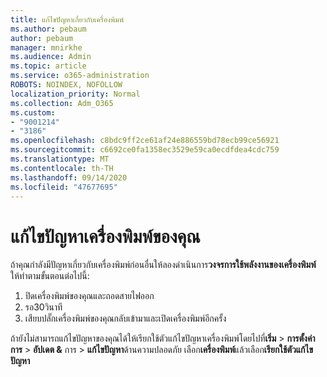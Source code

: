 ```yaml
---
title: แก้ไขปัญหาเกี่ยวกับเครื่องพิมพ์
ms.author: pebaum
author: pebaum
manager: mnirkhe
ms.audience: Admin
ms.topic: article
ms.service: o365-administration
ROBOTS: NOINDEX, NOFOLLOW
localization_priority: Normal
ms.collection: Adm_O365
ms.custom:
- "9001214"
- "3186"
ms.openlocfilehash: c8bdc9ff2ce61af24e886559bd78ecb99ce56921
ms.sourcegitcommit: c6692ce0fa1358ec3529e59ca0ecdfdea4cdc759
ms.translationtype: MT
ms.contentlocale: th-TH
ms.lasthandoff: 09/14/2020
ms.locfileid: "47677695"
---
```

# <a name="troubleshoot-your-printer"></a>แก้ไขปัญหาเครื่องพิมพ์ของคุณ

ถ้าคุณกำลังมีปัญหาเกี่ยวกับเครื่องพิมพ์ก่อนอื่นให้ลองดำเนินการ**วงจรการใช้พลังงานของเครื่องพิมพ์** ให้ทำตามขั้นตอนต่อไปนี้:

1. ปิดเครื่องพิมพ์ของคุณและถอดสายไฟออก
2. รอ30วินาที
3. เสียบปลั๊กเครื่องพิมพ์ของคุณกลับเข้ามาและเปิดเครื่องพิมพ์อีกครั้ง

ถ้ายังไม่สามารถแก้ไขปัญหาของคุณได้ให้เรียกใช้ตัวแก้ไขปัญหาเครื่องพิมพ์โดยไปที่**เริ่ม**  >  **การตั้งค่าการ**  >  **อัปเดต &** การ  >  **แก้ไขปัญหา**ด้านความปลอดภัย เลือก**เครื่องพิมพ์**แล้วเลือก**เรียกใช้ตัวแก้ไขปัญหา**